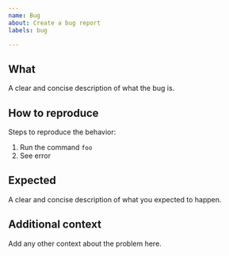 ```yaml
---
name: Bug
about: Create a bug report
labels: bug

---
```


## What

A clear and concise description of what the bug is.

## How to reproduce

Steps to reproduce the behavior:

1. Run the command `foo`
2. See error

## Expected

A clear and concise description of what you expected to happen.

## Additional context

Add any other context about the problem here.
